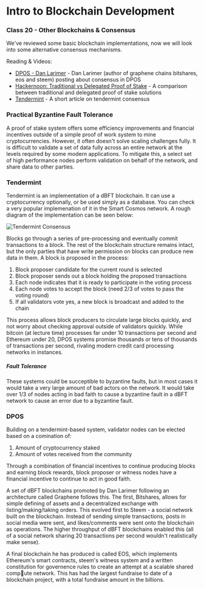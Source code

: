 # Intro to Blockchain Development

### Class 20 - Other Blockchains & Consensus

We've reviewed some basic blockchain implementations, now we will look into some alternative consensus mechanisms. 

Reading & Videos:

- [DPOS - Dan Larimer](https://steemit.com/dpos/@dantheman/dpos-consensus-algorithm-this-missing-white-paper) - Dan Larimer (author of graphene chains bitshares, eos and steem) posting about consensus in DPOS
- [Hackernoon: Traditional vs Delegated Proof of Stake](https://hackernoon.com/the-difference-between-traditional-and-delegated-proof-of-stake-36a3e3f25f7d) - A comparison between traditional and delegated proof of stake solutions
- [Tendermint](https://tendermint.com/docs/introduction/introduction.html) - A short article on tendermint consensus

### Practical Byzantine Fault Tolerance

A proof of stake system offers some efficiency improvements and financial incentives outside of a simple proof of work system to mine cryptocurrencies. However, it often doesn't solve scaling challenges fully. It is difficult to validate a set of data fully across an entire network at the levels required by some modern applications. To mitigate this, a select set of high performance nodes perform validation on behalf of the network, and share data to other parties.

### Tendermint

Tendermint is an implementation of a dBFT blockchain. It can use a cryptocurrency optionally, or be used simply as a database. You can check a very popular implemenation of it in the Smart Cosmos network. A rough diagram of the implementation can be seen below:

![Tendermint Consensus](https://tendermint.com/docs/assets/img/tm-transaction-flow.258ca020.png)

Blocks go through a series of pre-processing and eventually commit transactions to a block. The rest of the blockchain structure remains intact, but the only parties that have write permission on blocks can produce new data in them. A block is proposed in the process:

1. Block proposer candidate for the current round is selected
2. Block proposer sends out a block holding the proposed transactions
3. Each node indicates that it is ready to participate in the voting process
4. Each node votes to accept the block (need 2/3 of votes to pass the voting round)
5. If all validators vote yes, a new block is broadcast and added to the chain

This process allows block producers to circulate large blocks quickly, and not worry about checking approval outside of validators quickly. While bitcoin (at lecture time) processes far under 10 transactions per second and Ethereum under 20, DPOS systems promise thousands or tens of thousands of transactions per second, rivaling modern credit card processing networks in instances.

##### Fault Tolerance

These systems could be succeptible to byzantine faults, but in most cases it would take a very large amount of bad actors on the network. It would take over 1/3 of nodes acting in bad faith to cause a byzantine fault in a dBFT network to cause an error due to a byzantine fault.

### DPOS

Building on a tendermint-based system, validator nodes can be elected based on a comination of:

1. Amount of cryptocurrency staked
2. Amount of votes received from the community

Through a combination of financial incentives to continue producing blocks and earning block rewards, block proposer or witness nodes have a financial incentive to continue to act in good faith.

A set of dBFT blockchains promoted by Dan Larimer following an architecture called Graphene follows this. The first, Bitshares, allows for simple defining of assets and a decentralized exchange with listing/making/taking orders. This evolved first to Steem - a social network built on the blockchain. Instead of sending simple transactions, posts in social media were sent, and likes/comments were sent onto the blockchain as operations. The higher throughput of dBFT blockchains enabled this (all of a social network sharing 20 transactions per second wouldn't realistically make sense). 

A final blockchain he has produced is called EOS, which implements Ethereum's smart contracts, steem's witness system and a written constitution for governence rules to create an attempt at a scalable shared compute network. This has had the largest fundraise to date of a blockchain project, with a total fundraise amount in the billions.